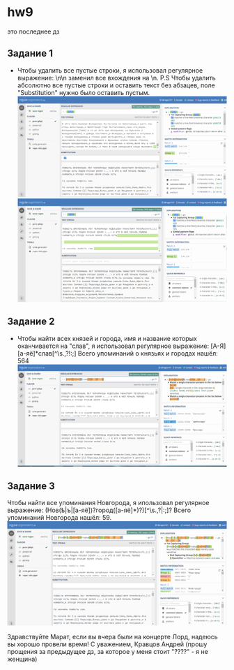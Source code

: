 # hw9
это последнее дз
 ## Задание 1
* Чтобы удалить все пустые строки, я использовал регулярное выражение: \n\n  заменил все вхождения на \n. 
 P.S Чтобы удалить абсолютно все пустые строки и оставить текст без абзацев, поле "Substitution" нужно было оставить пустым.
![](https://raw.githubusercontent.com/andreydkravtsov/hw9/master/1.PNG)
![](https://raw.githubusercontent.com/andreydkravtsov/hw9/master/2.PNG)
 ## Задание 2
* Чтобы найти всех князей и города, имя и название которых оканчивается на "слав", я использовал регулярное выражение: [А-Я][а-яё]*слав[^\s.,\?!:;] Всего упоминаний о князьях и городах нашёл: 564
 ![](https://raw.githubusercontent.com/andreydkravtsov/hw9/master/3.PNG)
 ## Задание 3
Чтобы найти все упоминания Новгорода, я ипользовал регулярное выражение: (Нов(ѣ|ъ|[а-яё])?город([а-яё]*)?)[^\s.,\?|:;]? Всего упоминаний Новгорода нашёл: 59.
 ![](https://raw.githubusercontent.com/andreydkravtsov/hw9/master/4.PNG)
 
 Здравствуйте Марат, если вы вчера были на концерте Лорд, надеюсь вы хорошо провели время! 
С уважением, Кравцов Андрей (прошу прощения за предыдущее дз, за которое у меня стоит "????" - я не женщина)
